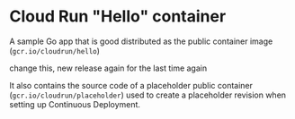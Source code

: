 # Cloud Run "Hello" container

A sample Go app that is good
distributed as the public container image (`gcr.io/cloudrun/hello`) 

change this, new release again for the last time again

It also contains the source code of a placeholder public container
(`gcr.io/cloudrun/placeholder`)  used to create a placeholder revision when setting up 
Continuous Deployment.



